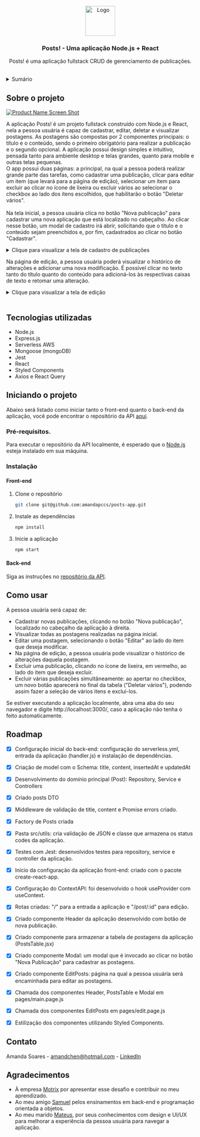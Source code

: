 <!-- PROJECT LOGO -->
<br />
<div align="center">
  <a href="https://i.imgur.com/egOsngu.png">
    <img src="https://i.imgur.com/egOsngu.png" alt="Logo" width="80" height="80">
  </a>

<h3 align="center">Posts! - Uma aplicação Node.js + React</h3>

  <p align="center">
    Posts! é uma aplicação fullstack CRUD de gerenciamento de publicações.
    <br />
    <br />
  </p>
</div>



<!-- TABLE OF CONTENTS -->
<details>
  <summary>Sumário</summary>
  <ol>
    <li>
      <a href="#sobre-o-projeto">Sobre o projeto</a>
      <ul>
        <li><a href="#tecnologias-utilizadas">Tecnologias utilizadas</a></li>
      </ul>
    </li>
    <li>
      <a href="#iniciando-o-projeto">Iniciando o projeto</a>
      <ul>
        <li><a href="#instalação">Instalação</a></li>
      </ul>
    </li>
    <li><a href="#como-usar">Como usar</a></li>
    <li><a href="#roadmap">Roadmap</a></li>
    <li><a href="#agradecimentos">Agradecimentos</a></li>
  </ol>
</details>



<!-- ABOUT THE PROJECT -->
## Sobre o projeto

[![Product Name Screen Shot][product-screenshot]](https://example.com)

A aplicação Posts! é um projeto fullstack construído com Node.js e React, nela a pessoa usuária é capaz de cadastrar, editar, deletar e visualizar postagens.
As postagens são compostas por 2 componentes principais: o título e o conteúdo, sendo o primeiro obrigatório para realizar a publicação e o segundo opcional.
A aplicação possui design simples e intuitivo, pensada tanto para ambiente desktop e telas grandes, quanto para mobile e outras telas pequenas.
<br />
O app possui duas páginas: a principal, na qual a pessoa poderá realizar grande parte das tarefas, como cadastrar uma publicação, clicar para editar um item (que levará para a página de edição), selecionar um item para excluir ao clicar no ícone de lixeira ou excluir vários ao selecionar o checkbox ao lado dos itens escolhidos, que habilitarão o botão "Deletar vários".
<br />
<br />
Na tela inicial, a pessoa usuária clica no botão "Nova publicação" para cadastrar uma nova aplicação que está localizado no cabeçalho. Ao clicar nesse botão, um modal de cadastro irá abrir, solicitando que o título e o conteúdo sejam preenchidos e, por fim, cadastrados ao clicar no botão "Cadastrar".
<details>
<summary>Clique para visualizar a tela de cadastro de publicações</summary>

[![Cadastro de pub][cadastro-post]](cadastro)

</details>

Na página de edição, a pessoa usuária poderá visualizar o histórico de alterações e adicionar uma nova modificação. É possível clicar no texto tanto do título quanto do conteúdo para adicioná-los às respectivas caixas de texto e retomar uma alteração.

<details>
<summary>Clique para visualizar a tela de edição</summary>

[![Editar post][editar-post]](cadastro)

</details>
<br />


## Tecnologias utilizadas

* Node.js
* Express.js
* Serverless AWS
* Mongoose (mongoDB)
* Jest
* React
* Styled Components
* Axios e React Query



<!-- GETTING STARTED -->
## Iniciando o projeto

Abaixo será listado como iniciar tanto o front-end quanto o back-end da aplicação, você pode encontrar o repositório da API <a href="https://github.com/amandapccs/posts-app-api">aqui</a>.

### Pré-requisitos.

Para executar o repositório da API localmente, é esperado que o <a href="https://nodejs.org/en/">Node.js</a> esteja instalado em sua máquina.

### Instalação

#### Front-end

1. Clone o repositório
   ```sh
   git clone git@github.com:amandapccs/posts-app.git
   ```
2. Instale as dependências
   ```sh
   npm install
   ```
3. Inicie a aplicação
   ```sh
   npm start
   ```
   
#### Back-end
Siga as instruções no <a href="https://github.com/amandapccs/posts-app-api">repositório da API</a>.


<!-- USAGE EXAMPLES -->
## Como usar

A pessoa usuária será capaz de:
- Cadastrar novas publicações, clicando no botão "Nova publicação", localizado no cabeçalho da aplicação à direita.
- Visualizar todas as postagens realizadas na página inicial.
- Editar uma postagem, selecionando o botão "Editar" ao lado do item que deseja modificar.
- Na página de edição, a pessoa usuária pode visualizar o histórico de alterações daquela postagem.
- Excluir uma publicação, clicando no ícone de lixeira, em vermelho, ao lado do item que deseja excluir.
- Excluir várias publicações simultâneamente: ao apertar no checkbox, um novo botão aparecerá no final da tabela ("Deletar vários"), podendo assim fazer a seleção de vários itens e excluí-los.

Se estiver executando a aplicação localmente, abra uma aba do seu navegador e digite http://localhost:3000/, caso a aplicação não tenha o feito automaticamente.



<!-- ROADMAP -->
## Roadmap

- [x] Configuração inicial do back-end: configuração do serverless.yml, entrada da aplicação (handler.js) e instalação de dependências.
- [x] Criação de model com o Schema: title, content, insertedAt e updatedAt
- [x] Desenvolvimento do domínio principal (Post): Repository, Service e Controllers
- [x] Criado posts DTO
- [x] Middleware de validação de title, content e Promise errors criado.
- [x] Factory de Posts criada
- [x] Pasta src/utils: cria validação de JSON e classe que armazena os status codes da aplicação.
- [x] Testes com Jest: desenvolvidos testes para repository, service e controller da aplicação.
- [x] Início da configuração da aplicação front-end: criado com o pacote create-react-app.
- [x] Configuração do ContextAPI: foi desenvolvido o hook useProvider com useContext.
- [x] Rotas criadas: "/" para a entrada a aplicação e "/post/:id" para edição.
- [x] Criado componente Header da aplicação desenvolvido com botão de nova publicação.
- [x] Criado componente para armazenar a tabela de postagens da aplicação (PostsTable.jsx)
- [x] Criado componente Modal: um modal que é invocado ao clicar no botão "Nova Publicação" para cadastrar as postagens.
- [x] Criado componente EditPosts: página na qual a pessoa usuária será encaminhada para editar as postagens.
- [x] Chamada dos componentes Header, PostsTable e Modal em pages/main.page.js
- [x] Chamada dos componentes EditPosts em pages/edit.page.js
- [x] Estilização dos componentes utilizando Styled Components.


<!-- CONTACT -->
## Contato

Amanda Soares - amandchen@hotmail.com - <a href="https://www.linkedin.com/in/amandapccs/">LinkedIn</a>



<!-- ACKNOWLEDGMENTS -->
## Agradecimentos

* []() À empresa <a href="https://www.motrix.global/">Motrix</a> por apresentar esse desafio e contribuir no meu aprendizado.
* []() Ao meu amigo <a href="https://github.com/samsantosb">Samuel</a> pelos ensinamentos em back-end e programação orientada a objetos.
* []() Ao meu marido <a href="https://www.linkedin.com/in/alexandre-mateus/">Mateus</a>, por seus conhecimentos com design e UI/UX para melhorar a experiência da pessoa usuária para navegar a aplicação. 



<!-- MARKDOWN LINKS & IMAGES -->
<!-- https://www.markdownguide.org/basic-syntax/#reference-style-links -->
[product-screenshot]: https://i.imgur.com/NT9kebX.png
[cadastro-post]: https://i.imgur.com/mP23mN1.png
[editar-post]: https://i.imgur.com/zWRl7zo.png

[logo-icon]: https://i.imgur.com/egOsngu.png
